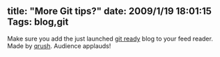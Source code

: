 title: "More Git tips?"
date: 2009/1/19 18:01:15
Tags: blog,git
---
Make sure you add the just launched <a href="http://gitready.com/">git ready</a> blog to your feed reader. Made by <a href="http://litanyagainstfear.com/">qrush</a>. Audience applauds!